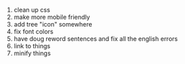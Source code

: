 1. clean up css
2. make more mobile friendly
3. add tree "icon" somewhere
4. fix font colors
5. have doug reword sentences and fix all the english errors
6. link to things
7. minify things
